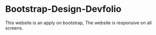 # Bootstrap-Design-Devfolio
This website is an apply on bootstrap, The website is responsive on all screens.

